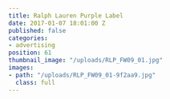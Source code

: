 ```yaml
---
title: Ralph Lauren Purple Label
date: 2017-01-07 18:01:00 Z
published: false
categories:
- advertising
position: 61
thumbnail_image: "/uploads/RLP_FW09_01.jpg"
images:
- path: "/uploads/RLP_FW09_01-9f2aa9.jpg"
  class: full
---
```



